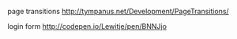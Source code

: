 
page transitions
http://tympanus.net/Development/PageTransitions/

login form
http://codepen.io/Lewitje/pen/BNNJjo